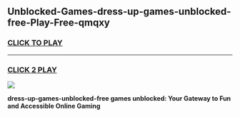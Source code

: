 
## Unblocked-Games-dress-up-games-unblocked-free-Play-Free-qmqxy
<h3>
<a href="https://premium76.site?title=dress-up-games-unblocked-free&ref=20A">CLICK TO PLAY</a></h3>
<hr>

<h3>
<a href="https://premium76.site?title=dress-up-games-unblocked-free&ref=20A">CLICK 2 PLAY</a>
  
</h3>

<a href="https://premium76.site?title=dress-up-games-unblocked-free&ref=20A"><img src="https://clearcache.store/games.png"></a>


**dress-up-games-unblocked-free games unblocked: Your Gateway to Fun and Accessible Online Gaming**
